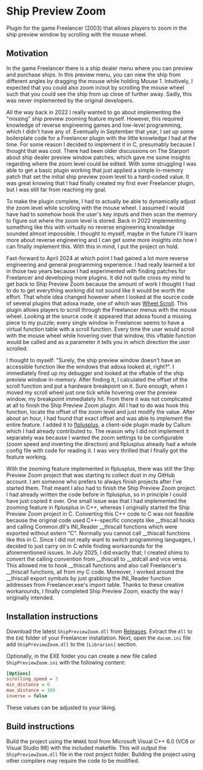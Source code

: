 # Ship Preview Zoom
Plugin for the game Freelancer (2003) that allows players to zoom in the ship preview window by scrolling with the mouse wheel.

## Motivation
In the game Freelancer there is a ship dealer menu where you can preview and purchase ships. In this preview menu, you can view the ship from different angles by dragging the mouse while holding Mouse 1. Intuitively, I expected that you could also zoom in/out by scrolling the mouse wheel such that you could see the ship from up close of further away. Sadly, this was never implemented by the original developers.

All the way back in 2022 I really wanted to go about implementing the "missing" ship preview zooming feature myself. However, this required knowledge of reverse engineering games and low-level programming, which I didn't have any of. Eventually in September that year, I set up some boilerplate code for a Freelancer plugin with the little knowledge I had at the time. For some reason I decided to implement it in C, presumably because I thought that was cool. There had been older discussions on The Starport about ship dealer preview window patches, which gave me some insights regarding where the zoom level could be edited. With some struggling I was able to get a basic plugin working that just applied a simple in-memory patch that set the initial ship preview zoom level to a hard-coded value. It was great knowing that I had finally created my first ever Freelancer plugin, but I was still far from reaching my goal.

To make the plugin complete, I had to actually be able to dynamically adjust the zoom level while scrolling with the mouse wheel. I assumed I would have had to somehow hook the user's key inputs and then scan the memory to figure out where the zoom level is stored. Back in 2022 implementing something like this with virtually no reverse engineering knowledge sounded almost impossible. I thought to myself, maybe in the future I'll learn more about reverse engineering and I can get some more insights into how I can finally implement this. With this in mind, I put the project on hold.

Fast-forward to April 2024 at which point I had gained a lot more reverse engineering and general programming experience. I had really learned a lot in those two years because I had experimented with finding patches for Freelancer and developing more plugins. It did not quite cross my mind to get back to Ship Preview Zoom because the amount of work I thought I had to do to get everything working did not sound like it would be worth the effort. That whole idea changed however when I looked at the source code of several plugins that adoxa made, one of which was [Wheel Scroll](http://adoxa.altervista.org/freelancer/plugins.html#wheelscroll). This plugin allows players to scroll through the Freelancer menus with the mouse wheel. Looking at the source code it appeared that adoxa found a missing piece to my puzzle; every single window in Freelancer seems to have a virtual function table with a scroll function. Every time the user would scroll with the mouse wheel while hovering over that window, this vftable function would be called and as a parameter it tells you in which direction the user scrolled.

I thought to myself: "Surely, the ship preview window doesn't have an accessible function like the windows that adoxa looked at, right?". I immediately fired up my debugger and looked at the vftable of the ship preview window in-memory. After finding it, I calculated the offset of the scroll function and put a hardware breakpoint on it. Sure enough, when I moved my scroll wheel just one tick while hovering over the preview window, my breakpoint immediately hit. From there it was not complicated at all to finish the Ship Preview Zoom plugin. All I had to do was hook this function, locate the offset of the zoom level and just modify the value. After about an hour, I had found that exact offset and was able to implement the entire feature. I added it to [flplusplus](https://github.com/TheStarport/flplusplus), a client-side plugin made by Callum which I had already contributed to. The reason why I did not implement it separately was because I wanted the zoom settings to be configurable (zoom speed and inverting the direction) and flplusplus already had a whole config file with code for reading it. I was very thrilled that I finally got the feature working.

With the zooming feature implemented in flplusplus, there was still the Ship Preview Zoom project that was starting to collect dust in my GitHub account. I am someone who prefers to always finish projects after I've started them. That meant I also had to finish the Ship Preview Zoom project. I had already written the code before in flplusplus, so in principle I could have just copied it over. One small issue was that I had implemented the zooming feature in flplusplus in C++, whereas I originally started the Ship Preview Zoom project in C. Converting this C++ code to C was not feasible because the original code used C++-specific concepts like __thiscall hooks and calling Common.dll's INI_Reader __thiscall functions which were exported without extern "C". Normally you cannot call __thiscall functions like this in C. Since I did not really want to switch programming languages, I decided to just carry on in C while finding workarounds for the aforementioned issues. In July 2025, I did exactly that; I created shims to convert the calling convention from __thiscall to __stdcall and vice versa. This allowed me to hook __thiscall functions and also call Freelancer's __thiscall functions, all from my C code. Moreover, I worked around the __thiscall export symbols by just grabbing the INI_Reader function addresses from Freelancer.exe's import table. Thanks to these creative workarounds, I finally completed Ship Preview Zoom, exactly the way I originally intended.

## Installation instructions
Download the latest `ShipPreviewZoom.dll` from [Releases](https://github.com/BC46/ShipPreviewZoom/releases). Extract the `dll` to the `EXE` folder of your Freelancer installation.
Next, open the `dacom.ini` file add `ShipPreviewZoom.dll` to the `[Libraries]` section.

Optionally, in the EXE folder you can create a new file called `ShipPreviewZoom.ini` with the following content:
```ini
[Options]
scrolling_speed = 3
min_distance = 0
max_distance = 100
inverse = false
```

These values can be adjusted to your liking.

## Build instructions
Build the project using the `NMAKE` tool from Microsoft Visual C++ 6.0 (VC6 or Visual Studio 98) with the included makefile.
This will output the `ShipPreviewZoom.dll` file in the root project folder.
Building the project using other compilers may require the code to be modified.


